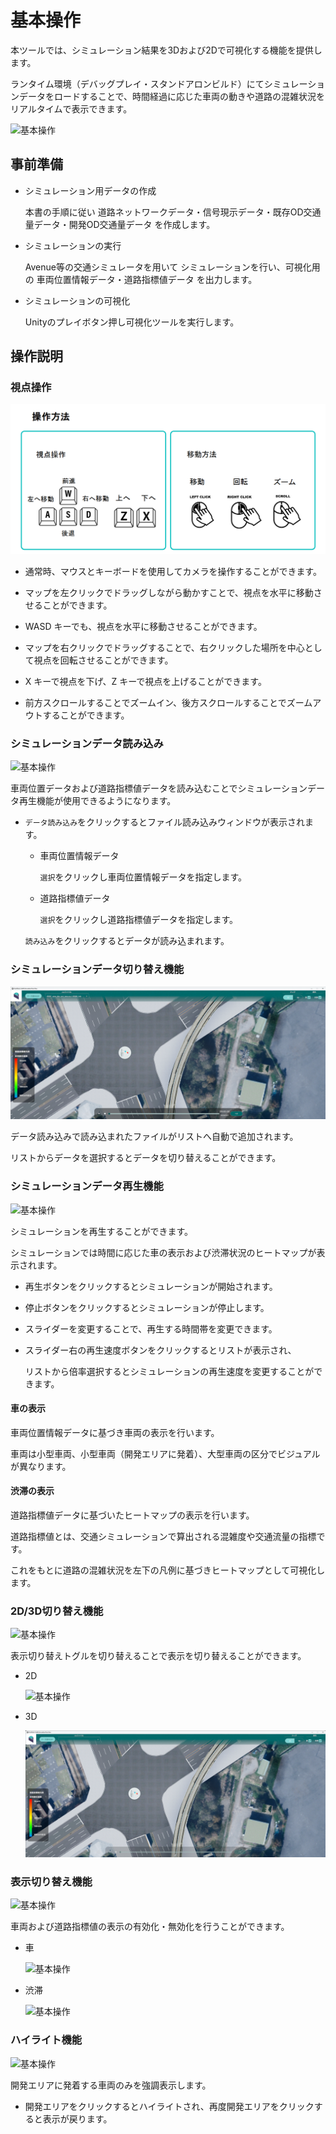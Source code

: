 # 基本操作

本ツールでは、シミュレーション結果を3Dおよび2Dで可視化する機能を提供します。

ランタイム環境（デバッグプレイ・スタンドアロンビルド）にてシミュレーションデータをロードすることで、時間経過に応じた車両の動きや道路の混雑状況をリアルタイムで表示できます。

![基本操作](../resources/BasicOperation/Overview.png)

## 事前準備

- シミュレーション用データの作成

    本書の手順に従い 道路ネットワークデータ・信号現示データ・既存OD交通量データ・開発OD交通量データ を作成します。

- シミュレーションの実行

    Avenue等の交通シミュレータを用いて シミュレーションを行い、可視化用の 車両位置情報データ・道路指標値データ を出力します。

- シミュレーションの可視化

    Unityのプレイボタン押し可視化ツールを実行します。

## 操作説明

### 視点操作

![基本操作](../resources/BasicOperation/Operate.png)

- 通常時、マウスとキーボードを使用してカメラを操作することができます。

- マップを左クリックでドラッグしながら動かすことで、視点を水平に移動させることができます。

- WASD キーでも、視点を水平に移動させることができます。

- マップを右クリックでドラッグすることで、右クリックした場所を中心として視点を回転させることができます。

- X キーで視点を下げ、Z キーで視点を上げることができます。

- 前方スクロールすることでズームイン、後方スクロールすることでズームアウトすることができます。

### シミュレーションデータ読み込み

![基本操作](../resources/BasicOperation/LoadFile.png)

車両位置データおよび道路指標値データを読み込むことでシミュレーションデータ再生機能が使用できるようになります。

- `データ読み込み`をクリックするとファイル読み込みウィンドウが表示されます。

  - 車両位置情報データ
    
    `選択`をクリックし車両位置情報データを指定します。

  - 道路指標値データ
    
    `選択`をクリックし道路指標値データを指定します。

  `読み込み`をクリックするとデータが読み込まれます。

### シミュレーションデータ切り替え機能

![基本操作](../resources/BasicOperation/List.png)

データ読み込みで読み込まれたファイルがリストへ自動で追加されます。

リストからデータを選択するとデータを切り替えることができます。

### シミュレーションデータ再生機能

![基本操作](../resources/BasicOperation/Play.png)

シミュレーションを再生することができます。

シミュレーションでは時間に応じた車の表示および渋滞状況のヒートマップが表示されます。

- 再生ボタンをクリックするとシミュレーションが開始されます。

- 停止ボタンをクリックするとシミュレーションが停止します。

- スライダーを変更することで、再生する時間帯を変更できます。

- スライダー右の再生速度ボタンをクリックするとリストが表示され、

  リストから倍率選択するとシミュレーションの再生速度を変更することができます。

#### 車の表示

車両位置情報データに基づき車両の表示を行います。

車両は小型車両、小型車両（開発エリアに発着）、大型車両の区分でビジュアルが異なります。

#### 渋滞の表示

道路指標値データに基づいたヒートマップの表示を行います。

道路指標値とは、交通シミュレーションで算出される混雑度や交通流量の指標です。

これをもとに道路の混雑状況を左下の凡例に基づきヒートマップとして可視化します。

### 2D/3D切り替え機能

![基本操作](../resources/BasicOperation/LoadFile.png)

表示切り替えトグルを切り替えることで表示を切り替えることができます。

- 2D

  ![基本操作](../resources/BasicOperation/2D.png)

- 3D

  ![基本操作](../resources/BasicOperation/3D.png)

### 表示切り替え機能

![基本操作](../resources/BasicOperation/LoadFile.png)

車両および道路指標値の表示の有効化・無効化を行うことができます。

- 車

  ![基本操作](../resources/BasicOperation/Vehicle.png)

- 渋滞

  ![基本操作](../resources/BasicOperation/Indicator.png)

### ハイライト機能

![基本操作](../resources/BasicOperation/Highlight.png)

開発エリアに発着する車両のみを強調表示します。

- 開発エリアをクリックするとハイライトされ、再度開発エリアをクリックすると表示が戻ります。